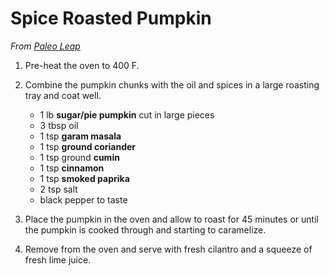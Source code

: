 # Spice Roasted Pumpkin

_From [Paleo Leap](https://paleoleap.com/spice-roasted-pumpkin/)_

1. Pre-heat the oven to 400 F.

2. Combine the pumpkin chunks with the oil and spices in a large roasting tray and coat well.

	- 1 lb **sugar/pie pumpkin** cut in large pieces
	- 3 tbsp oil
	- 1 tsp **garam masala**
	- 1 tsp **ground coriander**
	- 1 tsp ground **cumin**
	- 1 tsp **cinnamon**
	- 1 tsp **smoked paprika**
	- 2 tsp salt
	- black pepper to taste	

3. Place the pumpkin in the oven and allow to roast for 45 minutes or until the pumpkin is cooked through and starting to caramelize.

4. Remove from the oven and serve with fresh cilantro and a squeeze of fresh lime juice.
